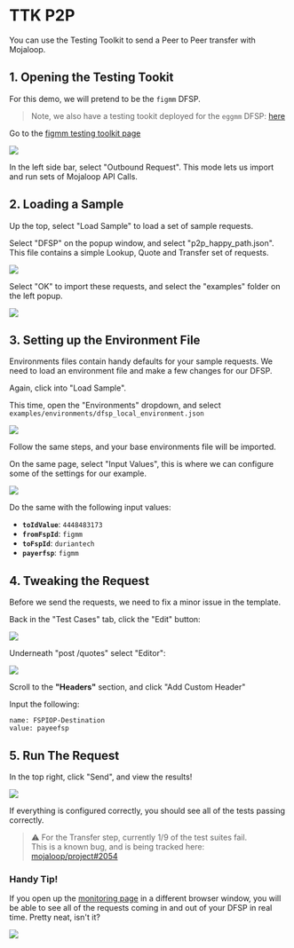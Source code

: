 # TTK P2P

You can use the Testing Toolkit to send a Peer to Peer transfer with Mojaloop.

## 1. Opening the Testing Tookit

For this demo, we will pretend to be the `figmm` DFSP.

> Note, we also have a testing tookit deployed for the `eggmm` DFSP: [here](http://eggmm-ttk.beta.moja-lab.live)


Go to the [figmm testing toolkit page](http://figmm-ttk.beta.moja-lab.live)

![](../assets/ttk_welcome.png)

In the left side bar, select "Outbound Request". This mode lets us import and run sets of Mojaloop API Calls.

## 2. Loading a Sample

Up the top, select "Load Sample" to load a set of sample requests.

Select "DFSP" on the popup window, and select "p2p_happy_path.json". This file contains a simple Lookup, Quote and Transfer set of requests.

![](../assets/ttk_sample.png)

Select "OK" to import these requests, and select the "examples" folder on the left popup. 

![](../assets/ttk_examples.png)


## 3. Setting up the Environment File

Environments files contain handy defaults for your sample requests. We need to load an environment file and make a few changes for our DFSP.

Again, click into "Load Sample".

This time, open the "Environments" dropdown, and select `examples/environments/dfsp_local_environment.json`

![](../assets/ttk_environments.png)


Follow the same steps, and your base environments file will be imported.

On the same page, select "Input Values", this is where we can configure some of the settings for our example.

![](../assets/ttk_config.png)


Do the same with the following input values:

- **`toIdValue`**: `4448483173`
- **`fromFspId`**: `figmm`
- **`toFspId`**: `duriantech`
- **`payerfsp`**: `figmm`

## 4. Tweaking the Request

Before we send the requests, we need to fix a minor issue in the template.

Back in the "Test Cases" tab, click the "Edit" button:

![](../assets/ttk_edit.png)

Underneath "post /quotes" select "Editor":

![](../assets/ttk_edit_quotes.png)

Scroll to the **"Headers"** section, and click "Add Custom Header"

Input the following:
```
name: FSPIOP-Destination
value: payeefsp
```

## 5. Run The Request

In the top right, click "Send", and view the results!

![](../assets/ttk_result.png)

If everything is configured correctly, you should see all of the tests passing correctly.

> ⚠️ For the Transfer step, currently 1/9 of the test suites fail.  
> This is a known bug, and is being tracked here: [mojaloop/project#2054](https://github.com/mojaloop/project/issues/2054)


### Handy Tip!

If you open up the [monitoring page](http://figmm-ttk.beta.moja-lab.live/admin/monitoring) in a different browser window, you will be able to see all of the requests coming in and out of your DFSP in real time. Pretty neat, isn't it?

![](../assets/ttk_requests.png)
